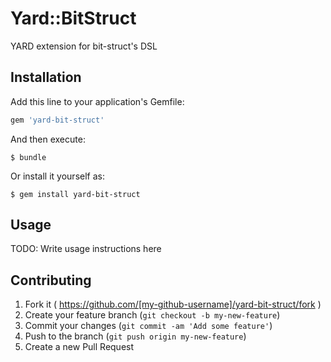 # Yard::BitStruct

YARD extension for bit-struct's DSL

## Installation

Add this line to your application's Gemfile:

```ruby
gem 'yard-bit-struct'
```

And then execute:

    $ bundle

Or install it yourself as:

    $ gem install yard-bit-struct

## Usage

TODO: Write usage instructions here

## Contributing

1. Fork it ( https://github.com/[my-github-username]/yard-bit-struct/fork )
2. Create your feature branch (`git checkout -b my-new-feature`)
3. Commit your changes (`git commit -am 'Add some feature'`)
4. Push to the branch (`git push origin my-new-feature`)
5. Create a new Pull Request
